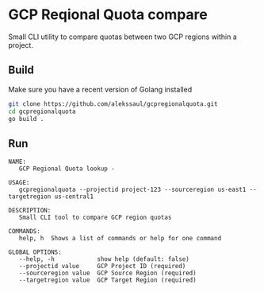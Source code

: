 # GCP Reqional Quota compare

Small CLI utility to compare quotas between two GCP regions within a project. 

## Build

Make sure you have a recent version of Golang installed 

```sh
git clone https://github.com/alekssaul/gcpregionalquota.git
cd gcpregionalquota
go build . 
```


## Run

```
NAME:
   GCP Regional Quota lookup -  

USAGE:
   gcpregionalquota --projectid project-123 --sourceregion us-east1 --targetregion us-central1

DESCRIPTION:
   Small CLI tool to compare GCP region quotas

COMMANDS:
   help, h  Shows a list of commands or help for one command

GLOBAL OPTIONS:
   --help, -h            show help (default: false)
   --projectid value     GCP Project ID (required)
   --sourceregion value  GCP Source Region (required)
   --targetregion value  GCP Target Region (required)
```